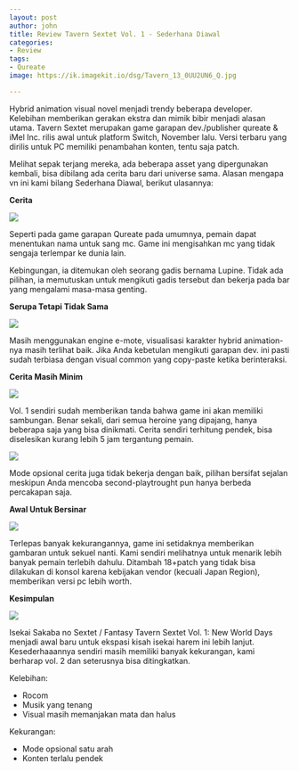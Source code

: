 ```yaml
---
layout: post
author: john
title: Review Tavern Sextet Vol. 1 - Sederhana Diawal
categories:
- Review
tags:
- Qureate
image: https://ik.imagekit.io/dsg/Tavern_13_0UU2UN6_Q.jpg

---
```

Hybrid animation visual novel menjadi trendy beberapa developer. Kelebihan memberikan gerakan ekstra dan mimik bibir menjadi alasan utama. Tavern Sextet merupakan game garapan dev./publisher qureate & iMel Inc. rilis awal untuk platform Switch, November lalu. Versi terbaru yang dirilis untuk PC memiliki penambahan konten, tentu saja patch.

Melihat sepak terjang mereka, ada beberapa asset yang dipergunakan kembali, bisa dibilang ada cerita baru dari universe sama. Alasan mengapa vn ini kami bilang Sederhana Diawal, berikut ulasannya:

**Cerita**

![](https://ik.imagekit.io/dsg/Tavern_1_Zpew7-7kj2l.jpg)

Seperti pada game garapan Qureate pada umumnya, pemain dapat menentukan nama untuk sang mc. Game ini mengisahkan mc yang tidak sengaja terlempar ke dunia lain.

Kebingungan, ia ditemukan oleh seorang gadis bernama Lupine. Tidak ada pilihan, ia memutuskan untuk mengikuti gadis tersebut dan bekerja pada bar yang mengalami masa-masa genting.

**Serupa Tetapi Tidak Sama**

![](https://ik.imagekit.io/dsg/Tavern_5_8wewhdyJU.jpg)

Masih menggunakan engine e-mote, visualisasi karakter hybrid animation-nya masih terlihat baik. Jika Anda kebetulan mengikuti garapan dev. ini pasti sudah terbiasa dengan visual common yang copy-paste ketika berinteraksi.

**Cerita Masih Minim**

![](https://ik.imagekit.io/dsg/Tavern_8_S3ZQuRLi-.jpg)

Vol. 1 sendiri sudah memberikan tanda bahwa game ini akan memiliki sambungan. Benar sekali, dari semua heroine yang dipajang, hanya beberapa saja yang bisa dinikmati. Cerita sendiri terhitung pendek, bisa diselesikan kurang lebih 5 jam tergantung pemain.

![](https://ik.imagekit.io/dsg/Tavern_6_SlsLwbaORkR.jpg)

Mode opsional cerita juga tidak bekerja dengan baik, pilihan bersifat sejalan meskipun Anda mencoba second-playtrought pun hanya berbeda percakapan saja.

**Awal Untuk Bersinar**

![](https://ik.imagekit.io/dsg/Tavern_11_eYomh64pd.jpg)

Terlepas banyak kekurangannya, game ini setidaknya memberikan gambaran untuk sekuel nanti. Kami sendiri melihatnya untuk menarik lebih banyak pemain terlebih dahulu. Ditambah 18+patch yang tidak bisa dilakukan di konsol karena kebijakan vendor (kecuali Japan Region), memberikan versi pc lebih worth.

**Kesimpulan**

![](https://ik.imagekit.io/dsg/Tavern_14_Ar6mLYVi3N2.jpg)

Isekai Sakaba no Sextet / Fantasy Tavern Sextet Vol. 1: New World Days menjadi awal baru untuk ekspasi kisah isekai harem ini lebih lanjut. Kesederhaaannya sendiri masih memiliki banyak kekurangan, kami berharap vol. 2 dan seterusnya bisa ditingkatkan.

Kelebihan:

* Rocom
* Musik yang tenang
* Visual masih memanjakan mata dan halus

Kekurangan:

* Mode opsional satu arah
* Konten terlalu pendek